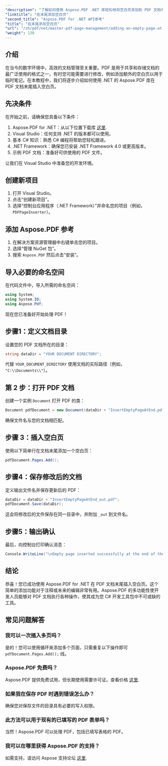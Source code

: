 ```yaml
---
"description": "了解如何使用 Aspose.PDF .NET 库轻松地将空白页添加到 PDF 文档中。本教程将逐步指导您完成整个过程，从设置开发环境到进行必要的代码调整。"
"linktitle": "在末尾添加空白页"
"second_title": "Aspose.PDF for .NET API参考"
"title": "在末尾添加空白页"
"url": "/zh/pdf/net/master-pdf-page-management/adding-an-empty-page-at-end/"
"weight": 130
---
```


## 介绍

在当今的数字环境中，高效的文档管理至关重要。PDF 是用于共享和存储文档的最广泛使用的格式之一，有时您可能需要进行修改，例如添加额外的空白页以用于临时笔记。在本教程中，我们将逐步介绍如何使用 .NET 的 Aspose.PDF 库在 PDF 文档末尾插入空白页。

## 先决条件

在开始之前，请确保您具备以下条件：

1. Aspose.PDF for .NET：从以下位置下载库 [这里](https://releases。aspose.com/pdf/net/).
2. Visual Studio：任何支持 .NET 的版本都可以使用。
3. 基本 C# 知识：熟悉 C# 编程将帮助您轻松跟进。
4. .NET Framework：确保您已安装 .NET Framework 4.0 或更高版本。
5. 示例 PDF 文档：准备好可供使用的 PDF 文件。

让我们在 Visual Studio 中准备您的开发环境。

## 创建新项目

1. 打开 Visual Studio。
2. 点击“创建新项目”。
3. 选择“控制台应用程序（.NET Framework）”并命名您的项目（例如， `PDFPageInserter`）。

## 添加 Aspose.PDF 参考

1. 在解决方案资源管理器中右键单击您的项目。
2. 选择“管理 NuGet 包”。
3. 搜索 `Aspose.PDF` 然后点击“安装”。

## 导入必要的命名空间

在代码文件中，导入所需的命名空间：

```csharp
using System;
using System.IO;
using Aspose.Pdf;
```

现在您已准备好开始处理 PDF！

## 步骤1：定义文档目录

设置您的 PDF 文档所在的目录：

```csharp
string dataDir = "YOUR DOCUMENT DIRECTORY";
```

代替 `YOUR_DOCUMENT_DIRECTORY` 使用文档的实际路径（例如， `"C:\\Documents\\"`）。

## 第 2 步：打开 PDF 文档

创建一个实例 `Document` 打开 PDF 的类：

```csharp
Document pdfDocument = new Document(dataDir + "InsertEmptyPageAtEnd.pdf");
```

确保文件名与您的文档相匹配。

## 步骤 3：插入空白页

使用以下简单行在文档末尾添加一个空白页：

```csharp
pdfDocument.Pages.Add();
```

## 步骤4：保存修改后的文档

定义输出文件名并保存更新后的 PDF：

```csharp
dataDir = dataDir + "InsertEmptyPageAtEnd_out.pdf";
pdfDocument.Save(dataDir);
```

这会将修改后的文件保存在同一目录中，并附加 `_out` 到文件名。

## 步骤5：输出确认

最后，向控制台打印确认消息：

```csharp
Console.WriteLine("\nEmpty page inserted successfully at the end of the document.\nFile saved at " + dataDir);
```

## 结论

恭喜！您已成功使用 Aspose.PDF for .NET 在 PDF 文档末尾插入空白页。这个简单的添加功能对于注释或未来的编辑非常有用。Aspose.PDF 的多功能性使开发人员能够对 PDF 文档执行各种操作，使其成为您 C# 开发工具包中不可或缺的工具。

## 常见问题解答

### 我可以一次插入多页吗？
是的！您可以使用循环来添加多个页面，只需重复以下操作即可 `pdfDocument.Pages.Add();` 线。

### Aspose.PDF 免费吗？
Aspose.PDF 提供免费试用，但长期使用需要许可证。查看价格 [这里](https://purchase。aspose.com/buy).

### 如果我在保存 PDF 时遇到错误怎么办？
确保您对保存文件的目录具有必要的写入权限。

### 此方法可以用于现有的已填写的 PDF 表单吗？
当然！Aspose.PDF 可以处理 PDF，包括已填写表格的 PDF。

### 我可以在哪里获得 Aspose.PDF 的支持？
如需支持，请访问 Aspose 支持论坛 [这里](https://forum。aspose.com/c/pdf/10).